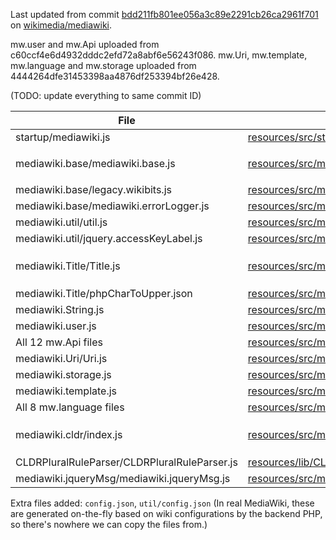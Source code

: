 
Last updated from commit [bdd211fb801ee056a3c89e2291cb26ca2961f701](https://github.com/wikimedia/mediawiki/tree/bdd211fb801ee056a3c89e2291cb26ca2961f701) on [wikimedia/mediawiki](https://github.com/wikimedia/mediawiki).

mw.user and mw.Api uploaded from c60ccf4e6d4932dddc2efd72a8abf6e56243f086. mw.Uri, mw.template, mw.language and mw.storage uploaded from 4444264dfe31453398aa4876df253394bf26e428.

(TODO: update everything to same commit ID)

| File         | Original file | Patches  | 
|--------------|---------------|----------|
| startup/mediawiki.js |  [resources/src/startup/mediawiki.js] | None |
| mediawiki.base/mediawiki.base.js | [resources/src/mediawiki.base/mediawiki.base.js] | Removed the last few lines: `while ( queue[ 0 ] ) { window.RLQ.push( queue.shift() ); }` 
| mediawiki.base/legacy.wikibits.js | [resources/src/mediawiki.base/legacy.wikibits.js] | None
| mediawiki.base/mediawiki.errorLogger.js | [resources/src/mediawiki.base/mediawiki.errorLogger.js] | None
| mediawiki.util/util.js | [resources/src/mediawiki.util/util.js] | None |
| mediawiki.util/jquery.accessKeyLabel.js | [resources/src/mediawiki.util/jquery.accessKeyLabel.js] | None |
| mediawiki.Title/Title.js| [resources/src/mediawiki.Title/Title.js] | Changed import `require( 'mediawiki.String' )` to `require( '../mediawiki.String' )` |
| mediawiki.Title/phpCharToUpper.json | [resources/src/mediawiki.Title/phpCharToUpper.json] | None |
| mediawiki.String.js | [resources/src/mediawiki.String.js]  | None |
| mediawiki.user.js | [resources/src/mediawiki.user.js] | None
| All 12 mw.Api files | [resources/src/mediawiki.api] | None 
| mediawiki.Uri/Uri.js | [resources/src/mediawiki.Uri/Uri.js] | None 
| mediawiki.storage.js | [resources/src/mediawiki.storage.js] | None
| mediawiki.template.js | [resources/src/mediawiki.template.js] | None
| All 8 mw.language files | [resources/src/mediawiki.language] | None
| mediawiki.cldr/index.js | [resources/src/mediawiki.cldr/index.js] | Changed `require( 'mediawiki.libs.pluralruleparser' )` to `mw.libs.pluralRuleParser`
| CLDRPluralRuleParser/CLDRPluralRuleParser.js | [resources/lib/CLDRPluralRuleParser/CLDRPluralRuleParser.js] | None
| mediawiki.jqueryMsg/mediawiki.jqueryMsg.js | [resources/src/mediawiki.jqueryMsg/mediawiki.jqueryMsg.js] | None

Extra files added: `config.json`, `util/config.json` (In real MediaWiki, these are generated on-the-fly based on wiki configurations by the backend PHP, so there's nowhere we can copy the files from.)

[resources/src/startup/mediawiki.js]: https://github.com/wikimedia/mediawiki/blob/master/resources/src/startup/mediawiki.js
[resources/src/mediawiki.base/mediawiki.base.js]: https://github.com/wikimedia/mediawiki/blob/master/resources/src/mediawiki.base/mediawiki.base.js
[resources/src/mediawiki.base/legacy.wikibits.js]: https://github.com/wikimedia/mediawiki/blob/master/resources/src/mediawiki.base/legacy.wikibits.js
[resources/src/mediawiki.base/mediawiki.errorLogger.js]: https://github.com/wikimedia/mediawiki/blob/master/resources/src/mediawiki.base/mediawiki.errorLogger.js
[resources/src/mediawiki.util/util.js]: https://github.com/wikimedia/mediawiki/blob/master/resources/src/mediawiki.util/util.js
[resources/src/mediawiki.util/jquery.accessKeyLabel.js]: https://github.com/wikimedia/mediawiki/blob/master/resources/src/mediawiki.util/jquery.accessKeyLabel.js
[resources/src/mediawiki.Title/Title.js]: https://github.com/wikimedia/mediawiki/blob/master/resources/src/mediawiki.Title/Title.js
[resources/src/mediawiki.Title/phpCharToUpper.json]: https://github.com/wikimedia/mediawiki/blob/master/resources/src/mediawiki.Title/phpCharToUpper.json
[resources/src/mediawiki.String.js]: https://github.com/wikimedia/mediawiki/blob/master/resources/src/mediawiki.String.js
[resources/src/mediawiki.user.js]: https://github.com/wikimedia/mediawiki/tree/master/resources/src/mediawiki.user.js
[resources/src/mediawiki.api]: https://github.com/wikimedia/mediawiki/tree/master/resources/src/mediawiki.api
[resources/src/mediawiki.Uri/Uri.js]: https://github.com/wikimedia/mediawiki/blob/master/resources/src/mediawiki.Uri/Uri.js
[resources/src/mediawiki.storage.js]: https://github.com/wikimedia/mediawiki/tree/master/resources/src/mediawiki.storage.js
[resources/src/mediawiki.template.js]: https://github.com/wikimedia/mediawiki/blob/master/resources/src/mediawiki.template.js
[resources/src/mediawiki.language]: https://github.com/wikimedia/mediawiki/tree/master/resources/src/mediawiki.language
[resources/src/mediawiki.cldr/index.js]: https://github.com/wikimedia/mediawiki/tree/master/resources/src/mediawiki.cldr/index.js
[resources/lib/CLDRPluralRuleParser/CLDRPluralRuleParser.js]: https://github.com/wikimedia/mediawiki/tree/master/resources/lib/CLDRPluralRuleParser/CLDRPluralRuleParser.js
[resources/src/mediawiki.jqueryMsg/mediawiki.jqueryMsg.js]: https://github.com/wikimedia/mediawiki/tree/master/resources/src/mediawiki.jqueryMsg/mediawiki.jqueryMsg.js